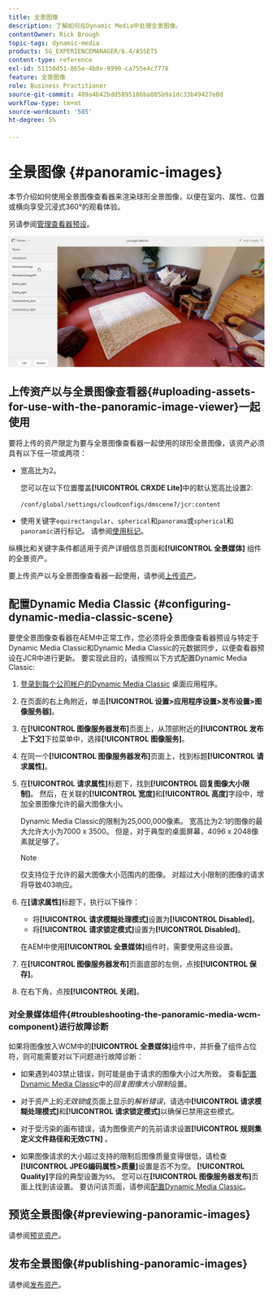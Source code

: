 ```yaml
---
title: 全景图像
description: 了解如何在Dynamic Media中处理全景图像。
contentOwner: Rick Brough
topic-tags: dynamic-media
products: SG_EXPERIENCEMANAGER/6.4/ASSETS
content-type: reference
exl-id: 51150d51-865e-4b8e-9990-ca755e4c7778
feature: 全景图像
role: Business Practitioner
source-git-commit: 489a4b42bdd5895186ba885b9a1dc33b49427e8d
workflow-type: tm+mt
source-wordcount: '585'
ht-degree: 5%

---
```


# 全景图像 {#panoramic-images}

本节介绍如何使用全景图像查看器来渲染球形全景图像，以便在室内、属性、位置或横向享受沉浸式360°的观看体验。

另请参阅[管理查看器预设](managing-viewer-presets.md)。

![全景图像2](assets/panoramic-image2.png)

## 上传资产以与全景图像查看器{#uploading-assets-for-use-with-the-panoramic-image-viewer}一起使用

要将上传的资产限定为要与全景图像查看器一起使用的球形全景图像，该资产必须具有以下任一项或两项：

* 宽高比为2。

   您可以在以下位置覆盖&#x200B;**[!UICONTROL CRXDE Lite]**&#x200B;中的默认宽高比设置2:

   `/conf/global/settings/cloudconfigs/dmscene7/jcr:content`

* 使用关键字`equirectangular`、`spherical`和`panorama`或`spherical`和`panoramic`进行标记。 请参阅[使用标记](/help/sites-authoring/tags.md)。

纵横比和关键字条件都适用于资产详细信息页面和&#x200B;**[!UICONTROL 全景媒体]** 组件的全景资产。

要上传资产以与全景图像查看器一起使用，请参阅[上传资产](managing-assets-touch-ui.md#uploading-assets)。

## 配置Dynamic Media Classic {#configuring-dynamic-media-classic-scene}

要使全景图像查看器在AEM中正常工作，您必须将全景图像查看器预设与特定于Dynamic Media Classic和Dynamic Media Classic的元数据同步，以便查看器预设在JCR中进行更新。 要实现此目的，请按照以下方式配置Dynamic Media Classic:

1. [登录到每个公司帐户的Dynamic Media Classic](https://experienceleague.adobe.com/docs/dynamic-media-classic/using/intro/dynamic-media-classic-desktop-app.html?lang=en#system-requirements-dmc-app) 桌面应用程序。

1. 在页面的右上角附近，单击&#x200B;**[!UICONTROL 设置>应用程序设置>发布设置>图像服务器]**。
1. 在&#x200B;**[!UICONTROL 图像服务器发布]**&#x200B;页面上，从顶部附近的&#x200B;**[!UICONTROL 发布上下文]**&#x200B;下拉菜单中，选择&#x200B;**[!UICONTROL 图像服务]**。

1. 在同一个&#x200B;**[!UICONTROL 图像服务器发布]**&#x200B;页面上，找到标题&#x200B;**[!UICONTROL 请求属性]**。
1. 在&#x200B;**[!UICONTROL 请求属性]**&#x200B;标题下，找到&#x200B;**[!UICONTROL 回复图像大小限制]**。 然后，在关联的&#x200B;**[!UICONTROL 宽度]**&#x200B;和&#x200B;**[!UICONTROL 高度]**&#x200B;字段中，增加全景图像允许的最大图像大小。

   Dynamic Media Classic的限制为25,000,000像素。 宽高比为2:1的图像的最大允许大小为7000 x 3500。 但是，对于典型的桌面屏幕，4096 x 2048像素就足够了。

   >[!NOTE]
   >
   >仅支持位于允许的最大图像大小范围内的图像。 对超过大小限制的图像的请求将导致403响应。

1. 在&#x200B;**[请求属性]**&#x200B;标题下，执行以下操作：

   * 将&#x200B;**[!UICONTROL 请求模糊处理模式]**&#x200B;设置为&#x200B;**[!UICONTROL Disabled]**。
   * 将&#x200B;**[!UICONTROL 请求锁定模式]**&#x200B;设置为&#x200B;**[!UICONTROL Disabled]**。

   在AEM中使用&#x200B;**[!UICONTROL 全景媒体]**&#x200B;组件时，需要使用这些设置。

1. 在&#x200B;**[!UICONTROL 图像服务器发布]**&#x200B;页面底部的左侧，点按&#x200B;**[!UICONTROL 保存]**。

1. 在右下角，点按&#x200B;**[!UICONTROL 关闭]**。

### 对全景媒体组件{#troubleshooting-the-panoramic-media-wcm-component}进行故障诊断

如果将图像放入WCM中的&#x200B;**[!UICONTROL 全景媒体]**&#x200B;组件中，并折叠了组件占位符，则可能需要对以下问题进行故障诊断：

* 如果遇到403禁止错误，则可能是由于请求的图像大小过大所致。 查看[配置Dynamic Media Classic](#configuring-dynamic-media-classic-scene)中的&#x200B;*回复图像大小限制*&#x200B;设置。

* 对于资产上的&#x200B;*无效锁*&#x200B;或页面上显示的&#x200B;*解析错误*，请选中&#x200B;**[!UICONTROL 请求模糊处理模式]**&#x200B;和&#x200B;**[!UICONTROL 请求锁定模式]**&#x200B;以确保已禁用这些模式。
* 对于受污染的画布错误，请为图像资产的先前请求设置&#x200B;**[!UICONTROL 规则集定义文件路径和无效CTN]** 。
* 如果图像请求的大小超过支持的限制后图像质量变得很低，请检查&#x200B;**[!UICONTROL JPEG编码属性>质量]**&#x200B;设置是否不为空。 **[!UICONTROL Quality]**&#x200B;字段的典型设置为`95`。 您可以在&#x200B;**[!UICONTROL 图像服务器发布]**&#x200B;页面上找到该设置。 要访问该页面，请参阅[配置Dynamic Media Classic](#configuring-dynamic-media-classic-scene)。

## 预览全景图像{#previewing-panoramic-images}

请参阅[预览资产](previewing-assets.md)。

## 发布全景图像{#publishing-panoramic-images}

请参阅[发布资产](publishing-dynamicmedia-assets.md)。
